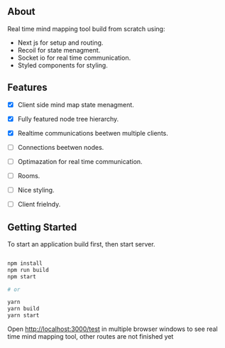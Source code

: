 ## About

Real time mind mapping tool build from scratch using:
- Next js for setup and routing.
- Recoil for state menagment.
- Socket io for real time communication.
- Styled components for styling.


## Features

- [x] Client side mind map state menagment.
- [x] Fully featured node tree hierarchy.
- [x] Realtime communications beetwen multiple clients.
- [ ] Connections beetwen nodes.
- [ ] Optimazation for real time communication.
- [ ] Rooms.
- [ ] Nice styling.
- [ ] Client frielndy.


## Getting Started

To start an application build first, then start server.

```bash

npm install
npm run build
npm start

# or

yarn
yarn build
yarn start

```

Open [http://localhost:3000/test](http://localhost:3000/test) in multiple browser windows to see real time mind mapping tool,
other routes are not finished yet
